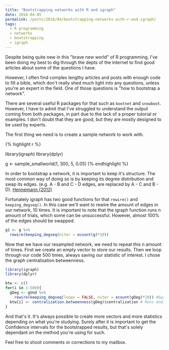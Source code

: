 ```yaml
---
title: "Bootstrapping networks with R and igraph"
date: 2018-04-05
permalink: /posts/2018/04/bootstrapping-networks with-r-and-igraph/
tags:
  - R programming
  - networks
  - bootstrapping
  - igraph
---
```


Despite being quite new in this "brave new world" of R programming, I've been doing my best to dig through the depts of the internet to find good articles about some of the questions I have.

However, I often find complex lengthy articles and posts with enough code to fill a bible, which don't really shed much light into any questions, unless you're an expert in the field.
One of those questions is "how to bootstrap a network".

There are several useful R packages for that such as `bootnet` and `snowboot`. However, I have to admit that I've struggled to understand the output coming from both packages, in part due to the lack of a proper tutorial or examples. I don't doubt that they are good, but they are mostly designed to be used by experts.

The first thing we need is to create a sample network to work with.

{% highlight r %}

library(igraph)
library(dplyr)

g <- sample_smallworld(1, 300, 5, 0.05)
{% endhighlight %}

In order to bootstrap a network, it is important to keep it's structure. The most common way of doing so is by keeping its degree distribution and swap its edges. (e.g. A - B and C - D edges, are replaced by A - C and B - D). [Hennemann (2012)](https://onlinelibrary.wiley.com/doi/full/10.1002/asi.22739)

Fortunately igraph has two good functions for that `rewire()` and `keeping_degseq()`. In this case we'll want to rewire the amount of edges in our network, 10 times. It is important to note that the igraph function runs n amount of trials, which some can be unsuccessful. However, almost 100% of the edges should be swapped.

```r
g1 <- g %>%
  rewire(keeping_degseq(niter = ecount(g)*10))
```

Now that we have our resampled network, we need to repeat this n amount of times.
First we create an empty vector to store our results. Then we loop through our code 500 times, always saving our statistic of interest. I chose the graph centralisation betweenness.

```r
library(igraph)
library(dplyr)

btw <- c()
for(i in 1:500){
  gDeg <- gUnd %>%
    rewire(keeping_degseq(loops = FALSE, niter = ecount(gDeg)*10)) #Swaps edges
  btw[i] <- centralization.betweenness(gDeg)$centralization # Runs and saves statistic of interest
}
```

And that's it. It's always possible to create more vectors and more statistics depending on what you're studying. Surely after it is important to get the Confidence intervals for the bootstrapped results, but that's solely dependant on the method you're using for such.

Feel free to shoot comments or corrections to my mailbox.
